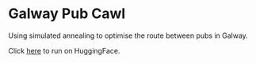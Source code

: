 # Galway Pub Cawl

Using simulated annealing to optimise the route between pubs in Galway.

Click [here](https://huggingface.co/spaces/sadFaceEmoji/galway-pub-crawl) to run on HuggingFace.
